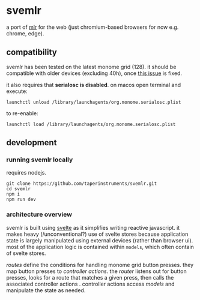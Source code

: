 # svemlr
a port of [mlr](https://github.com/monome-community/mlr) for the web (just chromium-based browsers for now e.g. chrome, edge).

## compatibility
svemlr has been tested on the latest monome grid (128). it should be compatible with older devices (excluding 40h), once [this issue](https://github.com/taperinstruments/svemlr/issues/22) is fixed.

it also requires that **serialosc is disabled**. on macos open terminal and execute:
```
launchctl unload /library/launchagents/org.monome.serialosc.plist
```

to re-enable:
```
launchctl load /library/launchagents/org.monome.serialosc.plist
```

## development
### running svemlr locally
requires nodejs.

```
git clone https://github.com/taperinstruments/svemlr.git
cd svemlr
npm i
npm run dev
```

### architecture overview
svemlr is built using [svelte](https://svelte.dev) as it simplifies writing reactive javascript. it makes heavy (/unconventional?) use of svelte stores because application state is largely manipulated using external devices (rather than browser ui). most of the application logic is contained within `models`, which often contain of svelte stores.

_routes_ define the conditions for handling monome grid button presses. they map button presses to _controller actions_. the _router_ listens out for button presses, looks for a route that matches a given press, then calls the associated controller actions . controller actions access _models_ and manipulate the state as needed.
